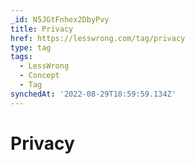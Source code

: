 ```yaml
---
_id: N5JGtFnhex2DbyPvy
title: Privacy
href: https://lesswrong.com/tag/privacy
type: tag
tags:
  - LessWrong
  - Concept
  - Tag
synchedAt: '2022-08-29T10:59:59.134Z'
---
```

# Privacy

